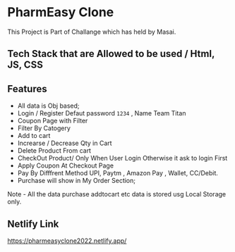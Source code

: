 
# PharmEasy Clone

This Project is Part of Challange  which has held by Masai.




## Tech Stack that are Allowed to be used / Html, JS, CSS






## Features

- All data is Obj based;
- Login / Register Defaut password ```1234``` , Name Team Titan
- Coupon Page with Filter
- Filter By Catogery
- Add to cart
- Increarse / Decrease Qty in Cart
- Delete Product From cart
- CheckOut Product/ Only When User Login Otherwise it ask to login First
- Apply Coupon At Checkout Page
- Pay By Difffrent Method UPI, Paytm , Amazon Pay , Wallet, CC/Debit.
- Purchase will show in My Order Section;

Note - All the data  purchase addtocart etc data is stored usg Local Storage only.









## Netlify Link

https://pharmeasyclone2022.netlify.app/

